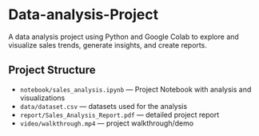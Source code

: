 # Data-analysis-Project
A data analysis project using Python and Google Colab to explore and visualize sales trends, generate insights, and create reports.
<br>
## Project Structure
- `notebook/sales_analysis.ipynb` — Project Notebook with analysis and visualizations
- `data/dataset.csv` — datasets used for the analysis
- `report/Sales_Analysis_Report.pdf` — detailed project report
- `video/walkthrough.mp4` — project walkthrough/demo
